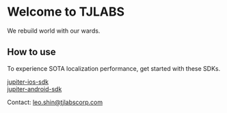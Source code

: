 # Welcome to TJLABS

We rebuild world with our wards.  

## How to use

To experience SOTA localization performance, get started with these SDKs.  

[jupiter-ios-sdk](https://github.com/tjlabs/jupiter-sdk-ios)  
[jupiter-android-sdk](https://github.com/tjlabs/jupiter-android_v2)

Contact: leo.shin@tjlabscorp.com  
